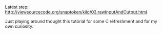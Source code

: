 Latest step: http://viewsourcecode.org/snaptoken/kilo/03.rawInputAndOutput.html

Just playing around thought this tutorial for some C refreshment and for my own
curiosity.
